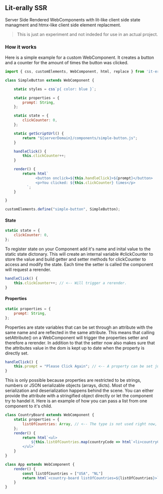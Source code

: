 ## Lit-erally SSR

Server Side Rendered WebComponents with lit-like client side state managment and htmx-like client side element replacment.

> This is just an experiment and not indeded for use in an actual project.

### How it works

Here is a simple example for a custom WebComponent. It creates a button and a counter for the amount of times the button was clicked.

```js
import { css, customElements, WebComponent, html, replace } from 'it-erally-ssr';

class SimpleButton extends WebComponent {

    static styles = css`p{ color: blue }`;

    static properties = {
        prompt: String,
    };

    static state = {
        clickCounter: 0,
    };

    static getScriptUrl() {
        return "${serverDomain}/components/simple-button.js";
    }

    handleClick() {
        this.clickCounter++;
    }

    render() {
        return html`
              <button onclick=${this.handleClick}>${prompt}</button>
              <p>You clicked: ${this.clickCounter} times</p>
          `;
    }

}

customElements.define("simple-button", SimpleButton);
```

#### State

```js
static state = {
    clickCounter: 0,
};
```

To register state on your Component add it's name and inital value to the static state dictonary. This will create an internal variable #clickCounter to store the value and build getter and setter methods for clickCounter to access and modify the state. Each time the setter is called the component will request a rerender.

```js
handleClick() {
    this.clickCounter++; // <-- Will trigger a rerender.
}
```

#### Properties

```js
static properties = {
    prompt: String,
};
```

Properties are state variables that can be set through an attribute with the same name and are reflected in the same attribute. This means that calling setAttribute() on a WebComponent will trigger the properties setter and therefore a rerender. In addition to that the setter now also makes sure that the attributes value in the dom is kept up to date when the property is directly set.

```js
handleClick() {
    this.prompt = "Please Click Again"; // <-- A property can be set just like a state variable.
}
```

This is only possible because properties are restricted to be strings, numbers or JSON serializable objects (arrays, dicts). Most of the serialization and deserialization happens behind the scene. You can either provide the attribute with a stringified object directly or let the component try to handel it. Here is an example of how you can pass a list from one component to it's child.

```js
class CountryBoard extends WebComponent {
    static properties = {
        listOfCountries: Array, // <-- The type is not used right now, I might remove it.
    };
    render() {
        return html`<ul>
            ${this.listOfCountries.map(countryCode => html`<li>countryCode</li>`)}
        </ul>`
    }
}

class App extends WebComponent {
    render() {
        const listOfCountries = ["USA", "NL"]
        return html`<country-board listOfCountries=${listOfCountries}>`
    }
}
```
